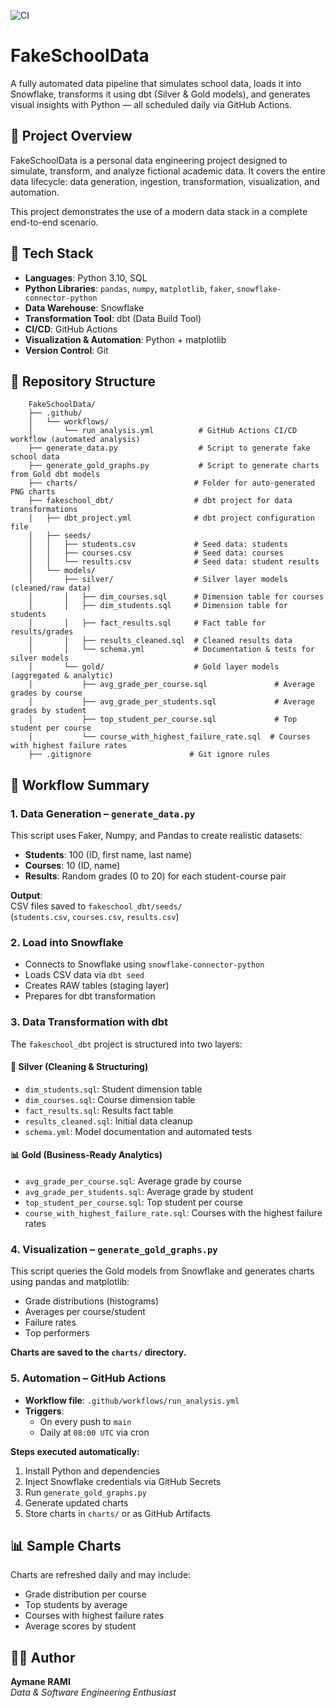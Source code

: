 ![CI](https://github.com/Aymane170/FakeSchoolData/actions/workflows/run_analysis.yml/badge.svg)


# **FakeSchoolData**

A fully automated data pipeline that simulates school data, loads it into Snowflake, transforms it using dbt (Silver & Gold models), and generates visual insights with Python — all scheduled daily via GitHub Actions.



## 🎯 **Project Overview**

FakeSchoolData is a personal data engineering project designed to simulate, transform, and analyze fictional academic data. It covers the entire data lifecycle: data generation, ingestion, transformation, visualization, and automation.

This project demonstrates the use of a modern data stack in a complete end-to-end scenario.



## 🧰 **Tech Stack**

- **Languages**: Python 3.10, SQL  
- **Python Libraries**: `pandas`, `numpy`, `matplotlib`, `faker`, `snowflake-connector-python`  
- **Data Warehouse**: Snowflake  
- **Transformation Tool**: dbt (Data Build Tool)  
- **CI/CD**: GitHub Actions  
- **Visualization & Automation**: Python + matplotlib  
- **Version Control**: Git



## 📁 **Repository Structure**


        FakeSchoolData/
        ├── .github/
        │   └── workflows/
        │       └── run_analysis.yml          # GitHub Actions CI/CD workflow (automated analysis)
        ├── generate_data.py                  # Script to generate fake school data
        ├── generate_gold_graphs.py           # Script to generate charts from Gold dbt models
        ├── charts/                          # Folder for auto-generated PNG charts
        ├── fakeschool_dbt/                  # dbt project for data transformations
        │   ├── dbt_project.yml              # dbt project configuration file
        │   ├── seeds/                      
        │   │   ├── students.csv             # Seed data: students
        │   │   ├── courses.csv              # Seed data: courses
        │   │   └── results.csv              # Seed data: student results
        │   └── models/
        │       ├── silver/                  # Silver layer models (cleaned/raw data)
        │       │   ├── dim_courses.sql      # Dimension table for courses
        │       │   ├── dim_students.sql     # Dimension table for students
        │       │   ├── fact_results.sql     # Fact table for results/grades
        │       │   ├── results_cleaned.sql  # Cleaned results data
        │       │   └── schema.yml           # Documentation & tests for silver models
        │       └── gold/                    # Gold layer models (aggregated & analytic)
        │           ├── avg_grade_per_course.sql               # Average grades by course
        │           ├── avg_grade_per_students.sql             # Average grades by student
        │           ├── top_student_per_course.sql             # Top student per course
        │           └── course_with_highest_failure_rate.sql  # Courses with highest failure rates
        ├── .gitignore                      # Git ignore rules



## 🔁 **Workflow Summary**

### 1. **Data Generation – `generate_data.py`**

This script uses Faker, Numpy, and Pandas to create realistic datasets:

- **Students**: 100 (ID, first name, last name)  
- **Courses**: 10 (ID, name)  
- **Results**: Random grades (0 to 20) for each student-course pair

**Output**:  
CSV files saved to `fakeschool_dbt/seeds/`  
(`students.csv`, `courses.csv`, `results.csv`)



### 2. **Load into Snowflake**

- Connects to Snowflake using `snowflake-connector-python`  
- Loads CSV data via `dbt seed`  
- Creates RAW tables (staging layer)  
- Prepares for dbt transformation



### 3. **Data Transformation with dbt**

The `fakeschool_dbt` project is structured into two layers:

#### 🧪 **Silver (Cleaning & Structuring)**

- `dim_students.sql`: Student dimension table  
- `dim_courses.sql`: Course dimension table  
- `fact_results.sql`: Results fact table  
- `results_cleaned.sql`: Initial data cleanup  
- `schema.yml`: Model documentation and automated tests

#### 📊 **Gold (Business-Ready Analytics)**

- `avg_grade_per_course.sql`: Average grade by course  
- `avg_grade_per_students.sql`: Average grade by student  
- `top_student_per_course.sql`: Top student per course  
- `course_with_highest_failure_rate.sql`: Courses with the highest failure rates



### 4. **Visualization – `generate_gold_graphs.py`**

This script queries the Gold models from Snowflake and generates charts using pandas and matplotlib:

- Grade distributions (histograms)  
- Averages per course/student  
- Failure rates  
- Top performers

**Charts are saved to the `charts/` directory.**



### 5. **Automation – GitHub Actions**

- **Workflow file**: `.github/workflows/run_analysis.yml`  
- **Triggers**:
  - On every push to `main`
  - Daily at `08:00 UTC` via cron

**Steps executed automatically:**

1. Install Python and dependencies  
2. Inject Snowflake credentials via GitHub Secrets  
3. Run `generate_gold_graphs.py`  
4. Generate updated charts  
5. Store charts in `charts/` or as GitHub Artifacts



## 📊 **Sample Charts**

Charts are refreshed daily and may include:

- Grade distribution per course  
- Top students by average  
- Courses with highest failure rates  
- Average scores by student



## 👨‍💻 **Author**

**Aymane RAMI**  
*Data & Software Engineering Enthusiast*
